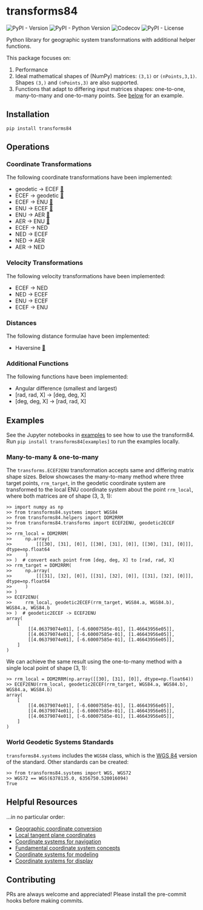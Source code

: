 # transforms84
![PyPI - Version](https://img.shields.io/pypi/v/transforms84)
![PyPI - Python Version](https://img.shields.io/pypi/pyversions/transforms84)
![Codecov](https://img.shields.io/codecov/c/gh/Stoops-ML/transforms84)
![PyPI - License](https://img.shields.io/pypi/l/transforms84)

Python library for geographic system transformations with additional helper functions.

This package focuses on:
1. Performance
2. Ideal mathematical shapes of (NumPy) matrices: `(3,1)` or `(nPoints,3,1)`. Shapes `(3,)` and `(nPoints,3)` are also supported.
3. Functions that adapt to differing input matrices shapes: one-to-one, many-to-many and one-to-many points. See [below](#many-to-many--one-to-many) for an example.

## Installation
`pip install transforms84`

## Operations
### Coordinate Transformations
The following coordinate transformations have been implemented:
- geodetic &rarr; ECEF [🔗](https://en.wikipedia.org/wiki/Geographic_coordinate_conversion#From_geodetic_to_ECEF_coordinates)
- ECEF &rarr; geodetic [🔗](https://en.wikipedia.org/wiki/Geographic_coordinate_conversion#From_ECEF_to_geodetic_coordinates)
- ECEF &rarr; ENU [🔗](https://en.wikipedia.org/wiki/Geographic_coordinate_conversion#From_ECEF_to_ENU)
- ENU &rarr; ECEF [🔗](https://en.wikipedia.org/wiki/Geographic_coordinate_conversion#From_ENU_to_ECEF)
- ENU &rarr; AER [🔗](https://x-lumin.com/wp-content/uploads/2020/09/Coordinate_Transforms.pdf)
- AER &rarr; ENU [🔗](https://x-lumin.com/wp-content/uploads/2020/09/Coordinate_Transforms.pdf)
- ECEF &rarr; NED
- NED &rarr; ECEF
- NED &rarr; AER
- AER &rarr; NED

### Velocity Transformations
The following velocity transformations have been implemented:
- ECEF &rarr; NED
- NED &rarr; ECEF
- ENU &rarr; ECEF
- ECEF &rarr; ENU

### Distances
The following distance formulae have been implemented:
- Haversine [🔗](https://en.wikipedia.org/wiki/Haversine_formula#Formulation)

### Additional Functions
The following functions have been implemented:
- Angular difference (smallest and largest)
- [rad, rad, X] &rarr; [deg, deg, X]
- [deg, deg, X] &rarr; [rad, rad, X]

## Examples
See the Jupyter notebooks in [examples](examples) to see how to use the transform84. Run `pip install transforms84[examples]` to run the examples locally.

### Many-to-many & one-to-many
The `transforms.ECEF2ENU` transformation accepts same and differing matrix shape sizes. Below showcases the many-to-many method where three target points, `rrm_target`, in the geodetic coordinate system are transformed to the local ENU coordinate system about the point `rrm_local`, where both matrices are of shape (3, 3, 1):
```
>> import numpy as np
>> from transforms84.systems import WGS84
>> from transforms84.helpers import DDM2RRM
>> from transforms84.transforms import ECEF2ENU, geodetic2ECEF
>>
>> rrm_local = DDM2RRM(
>>     np.array(
>>         [[[30], [31], [0]], [[30], [31], [0]], [[30], [31], [0]]], dtype=np.float64
>>     )
>> )  # convert each point from [deg, deg, X] to [rad, rad, X]
>> rrm_target = DDM2RRM(
>>     np.array(
>>         [[[31], [32], [0]], [[31], [32], [0]], [[31], [32], [0]]], dtype=np.float64
>>     )
>> )
>> ECEF2ENU(
>>     rrm_local, geodetic2ECEF(rrm_target, WGS84.a, WGS84.b), WGS84.a, WGS84.b
>> )  # geodetic2ECEF -> ECEF2ENU
array(
    [
        [[4.06379074e01], [-6.60007585e-01], [1.46643956e05]],
        [[4.06379074e01], [-6.60007585e-01], [1.46643956e05]],
        [[4.06379074e01], [-6.60007585e-01], [1.46643956e05]],
    ]
)
```

We can achieve the same result using the one-to-many method with a single local point of shape (3, 1):
```
>> rrm_local = DDM2RRM(np.array([[30], [31], [0]], dtype=np.float64))
>> ECEF2ENU(rrm_local, geodetic2ECEF(rrm_target, WGS84.a, WGS84.b), WGS84.a, WGS84.b)
array(
    [
        [[4.06379074e01], [-6.60007585e-01], [1.46643956e05]],
        [[4.06379074e01], [-6.60007585e-01], [1.46643956e05]],
        [[4.06379074e01], [-6.60007585e-01], [1.46643956e05]],
    ]
)
```

### World Geodetic Systems Standards
`transforms84.systems` includes the `WGS84` class, which is the [WGS 84](https://en.wikipedia.org/wiki/World_Geodetic_System#WGS_84) version of the standard. Other standards can be created:
```
>> from transforms84.systems import WGS, WGS72
>> WGS72 == WGS(6378135.0, 6356750.520016094)
True
```

## Helpful Resources
...in no particular order:
- [Geographic coordinate conversion](https://en.wikipedia.org/wiki/Geographic_coordinate_conversion)
- [Local tangent plane coordinates](https://en.wikipedia.org/wiki/Local_tangent_plane_coordinates)
- [Coordinate systems for navigation](https://www.mathworks.com/help/aerotbx/ug/coordinate-systems-for-navigation.html)
- [Fundamental coordinate system concepts](https://www.mathworks.com/help/aerotbx/ug/fundamental-coordinate-system-concepts.html)
- [Coordinate systems for modeling](https://www.mathworks.com/help/aerotbx/ug/coordinate-systems-for-modeling.html)
- [Coordinate systems for display](https://www.mathworks.com/help/aerotbx/ug/coordinate-systems-for-display.html)

## Contributing
PRs are always welcome and appreciated! Please install the pre-commit hooks before making commits.
